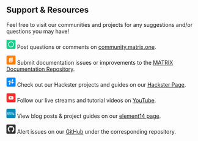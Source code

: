 ## Support & Resources
Feel free to visit our communities and projects for any suggestions and/or questions you may have!

<p><img src="../img/community.png" height="24px" width="24px"> Post questions or comments on <a href="https://community.matrix.one" target="_blank">community.matrix.one</a>.</p>

<p><img src="../img/docs.png" height="24px" width="24px"> 
Submit documentation issues or improvements to the <a href="https://github.com/matrix-io/matrix-documentation/issues" target="_blank">MATRIX Documentation Repository</a>.</p>

<p><img src="../img/hackster.png" height="24px" width="24px"> Check out our Hackster projects and guides on our <a href="https://hackster.io/matrix-labs/projects" target="_blank">Hackster Page</a>.</p>

<p><img src="../img/youtube.png" height="24px" width="24px"> Follow our live streams and tutorial videos on <a href="https://youtube.com/MATRIXLabs" target="_blank">YouTube</a>.</p>


<p><img src="../img/E14.svg" height="24px" width="24px"> View blog posts & project guides on our <a href="https://element14.com/community/people/matrixlabs/content" target="_blank">element14 page</a>.</p>

<p><img src="../img/Github.svg" height="24px" width="24px"> 
Alert issues on our <a href="https://github.com/matrix-io" target="_blank">GitHub</a> under the corresponding repository.</p>